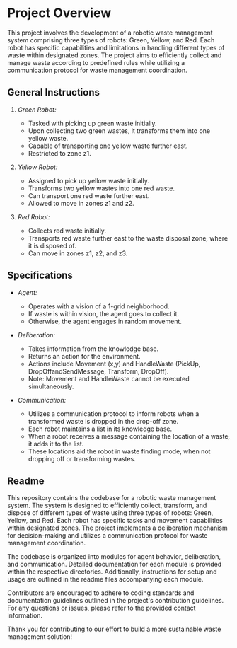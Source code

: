 # Project Overview

This project involves the development of a robotic waste management system comprising three types of robots: Green, Yellow, and Red. Each robot has specific capabilities and limitations in handling different types of waste within designated zones. The project aims to efficiently collect and manage waste according to predefined rules while utilizing a communication protocol for waste management coordination.

## General Instructions

1. _Green Robot:_

   - Tasked with picking up green waste initially.
   - Upon collecting two green wastes, it transforms them into one yellow waste.
   - Capable of transporting one yellow waste further east.
   - Restricted to zone z1.

2. _Yellow Robot:_

   - Assigned to pick up yellow waste initially.
   - Transforms two yellow wastes into one red waste.
   - Can transport one red waste further east.
   - Allowed to move in zones z1 and z2.

3. _Red Robot:_
   - Collects red waste initially.
   - Transports red waste further east to the waste disposal zone, where it is disposed of.
   - Can move in zones z1, z2, and z3.

## Specifications

- _Agent:_

  - Operates with a vision of a 1-grid neighborhood.
  - If waste is within vision, the agent goes to collect it.
  - Otherwise, the agent engages in random movement.

- _Deliberation:_

  - Takes information from the knowledge base.
  - Returns an action for the environment.
  - Actions include Movement (x,y) and HandleWaste (PickUp, DropOffandSendMessage, Transform, DropOff).
  - Note: Movement and HandleWaste cannot be executed simultaneously.

- _Communication:_
  - Utilizes a communication protocol to inform robots when a transformed waste is dropped in the drop-off zone.
  - Each robot maintains a list in its knowledge base.
  - When a robot receives a message containing the location of a waste, it adds it to the list.
  - These locations aid the robot in waste finding mode, when not dropping off or transforming wastes.

## Readme

This repository contains the codebase for a robotic waste management system. The system is designed to efficiently collect, transform, and dispose of different types of waste using three types of robots: Green, Yellow, and Red. Each robot has specific tasks and movement capabilities within designated zones. The project implements a deliberation mechanism for decision-making and utilizes a communication protocol for waste management coordination.

The codebase is organized into modules for agent behavior, deliberation, and communication. Detailed documentation for each module is provided within the respective directories. Additionally, instructions for setup and usage are outlined in the readme files accompanying each module.

Contributors are encouraged to adhere to coding standards and documentation guidelines outlined in the project's contribution guidelines. For any questions or issues, please refer to the provided contact information.

Thank you for contributing to our effort to build a more sustainable waste management solution!
